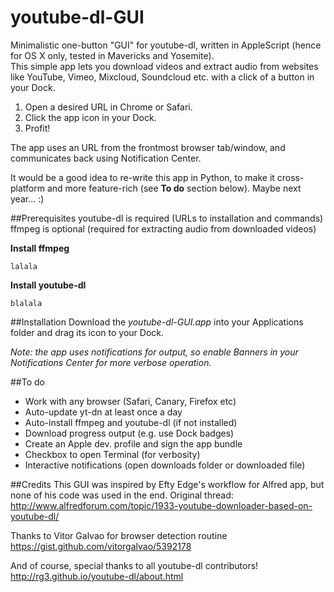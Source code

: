 youtube-dl-GUI
==============
Minimalistic one-button "GUI" for youtube-dl, written in AppleScript (hence for OS X only, tested in Mavericks and Yosemite).  
This simple app lets you download videos and extract audio from websites like YouTube, Vimeo, Mixcloud, Soundcloud etc. with a click of a button in your Dock.

1. Open a desired URL in Chrome or Safari.
2. Click the app icon in your Dock.
3. Profit!

The app uses an URL from the frontmost browser tab/window, and communicates back using Notification Center.   

It would be a good idea to re-write this app in Python, to make it cross-platform and more feature-rich (see __To do__ section below). Maybe next year... :)  

##Prerequisites
youtube-dl is required (URLs to installation and commands)  
ffmpeg is optional (required for extracting audio from downloaded videos)

__Install ffmpeg__
```
lalala 
```

__Install youtube-dl__
```
blalala
```

##Installation
Download the _youtube-dl-GUI.app_ into your Applications folder and drag its icon to your Dock.

_Note: the app uses notifications for output, so enable Banners in your Notifications Center for more verbose operation._

##To do
- Work with any browser (Safari, Canary, Firefox etc)
- Auto-update yt-dn at least once a day
- Auto-install ffmpeg and youtube-dl (if not installed)
- Download progress output (e.g. use Dock badges)
- Create an Apple dev. profile and sign the app bundle
- Checkbox to open Terminal (for verbosity)
- Interactive notifications (open downloads folder or downloaded file)

##Credits
This GUI was inspired by Efty Edge's workflow for Alfred app, but none of his code was used in the end.
Original thread: http://www.alfredforum.com/topic/1933-youtube-downloader-based-on-youtube-dl/  

Thanks to Vitor Galvao for browser detection routine  
https://gist.github.com/vitorgalvao/5392178  

And of course, special thanks to all youtube-dl contributors!  
http://rg3.github.io/youtube-dl/about.html

